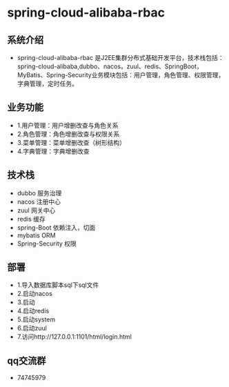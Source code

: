 # spring-cloud-alibaba-rbac

## 系统介绍

- spring-cloud-alibaba-rbac 是J2EE集群分布式基础开发平台，技术栈包括：spring-cloud-alibaba,dubbo、nacos，zuul、redis、SpringBoot，MyBatis、Spring-Security业务模块包括：用户管理，角色管理、权限管理，字典管理，定时任务。

## 业务功能

- 1.用户管理：用户增删改查与角色关系
- 2.角色管理：角色增删改查与权限关系
- 3.菜单管理：菜单增删改查（树形结构）
- 4.字典管理：字典增删改查

## 技术栈

- dubbo 服务治理 
- nacos 注册中心
- zuul 网关中心
- redis 缓存
- spring-Boot 依赖注入，切面
- mybatis ORM  
- Spring-Security 权限

## 部署

- 1.导入数据库脚本sql下sql文件
- 2.启动nacos
- 3.启动
- 4.启动redis
- 5.启动system
- 6.启动zuul
- 7.访问http://127.0.0.1:1101/html/login.html

## qq交流群

- 74745979

